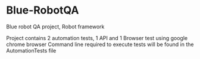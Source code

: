 # Blue-RobotQA
 Blue robot QA project, Robot framework

Project contains 2 automation tests, 1 API and 1 Browser test using google chrome browser
Command line required to execute tests will be found in the AutomationTests file
